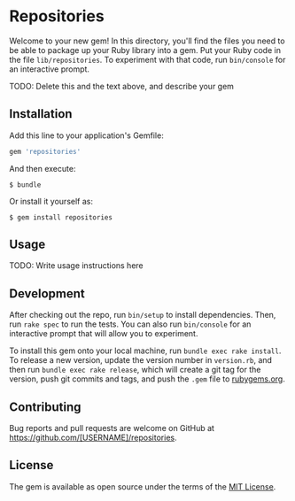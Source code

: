 # Repositories

Welcome to your new gem! In this directory, you'll find the files you need to be able to package up your Ruby library into a gem. Put your Ruby code in the file `lib/repositories`. To experiment with that code, run `bin/console` for an interactive prompt.

TODO: Delete this and the text above, and describe your gem

## Installation

Add this line to your application's Gemfile:

```ruby
gem 'repositories'
```

And then execute:

    $ bundle

Or install it yourself as:

    $ gem install repositories

## Usage

TODO: Write usage instructions here

## Development

After checking out the repo, run `bin/setup` to install dependencies. Then, run `rake spec` to run the tests. You can also run `bin/console` for an interactive prompt that will allow you to experiment.

To install this gem onto your local machine, run `bundle exec rake install`. To release a new version, update the version number in `version.rb`, and then run `bundle exec rake release`, which will create a git tag for the version, push git commits and tags, and push the `.gem` file to [rubygems.org](https://rubygems.org).

## Contributing

Bug reports and pull requests are welcome on GitHub at https://github.com/[USERNAME]/repositories.


## License

The gem is available as open source under the terms of the [MIT License](http://opensource.org/licenses/MIT).

